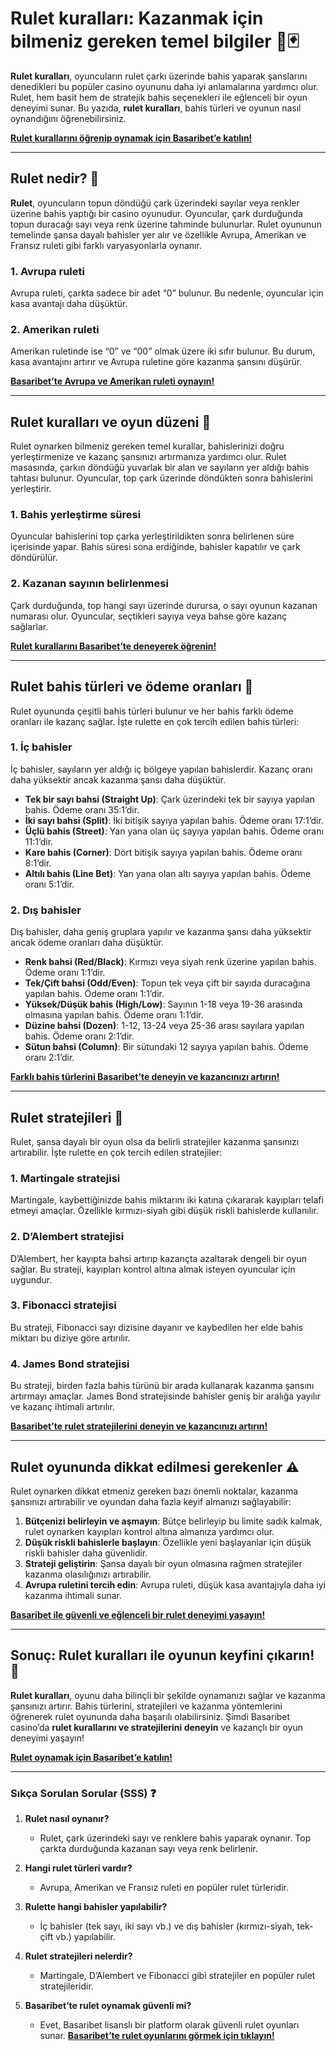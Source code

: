 # Rulet kuralları: Kazanmak için bilmeniz gereken temel bilgiler 🎲🃏

**Rulet kuralları**, oyuncuların rulet çarkı üzerinde bahis yaparak şanslarını denedikleri bu popüler casino oyununu daha iyi anlamalarına yardımcı olur. Rulet, hem basit hem de stratejik bahis seçenekleri ile eğlenceli bir oyun deneyimi sunar. Bu yazıda, **rulet kuralları**, bahis türleri ve oyunun nasıl oynandığını öğrenebilirsiniz.

[**Rulet kurallarını öğrenip oynamak için Basaribet’e katılın!**](https://casinotr.link/gWCRZ4)

---

## Rulet nedir? 🎯

**Rulet**, oyuncuların topun döndüğü çark üzerindeki sayılar veya renkler üzerine bahis yaptığı bir casino oyunudur. Oyuncular, çark durduğunda topun duracağı sayı veya renk üzerine tahminde bulunurlar. Rulet oyununun temelinde şansa dayalı bahisler yer alır ve özellikle Avrupa, Amerikan ve Fransız ruleti gibi farklı varyasyonlarla oynanır.

### **1. Avrupa ruleti**
Avrupa ruleti, çarkta sadece bir adet “0” bulunur. Bu nedenle, oyuncular için kasa avantajı daha düşüktür.

### **2. Amerikan ruleti**
Amerikan ruletinde ise “0” ve “00” olmak üzere iki sıfır bulunur. Bu durum, kasa avantajını artırır ve Avrupa ruletine göre kazanma şansını düşürür.

[**Basaribet’te Avrupa ve Amerikan ruleti oynayın!**](https://casinotr.link/gWCRZ4)

---

## Rulet kuralları ve oyun düzeni 🎡

Rulet oynarken bilmeniz gereken temel kurallar, bahislerinizi doğru yerleştirmenize ve kazanç şansınızı artırmanıza yardımcı olur. Rulet masasında, çarkın döndüğü yuvarlak bir alan ve sayıların yer aldığı bahis tahtası bulunur. Oyuncular, top çark üzerinde döndükten sonra bahislerini yerleştirir.

### **1. Bahis yerleştirme süresi**
Oyuncular bahislerini top çarka yerleştirildikten sonra belirlenen süre içerisinde yapar. Bahis süresi sona erdiğinde, bahisler kapatılır ve çark döndürülür.

### **2. Kazanan sayının belirlenmesi**
Çark durduğunda, top hangi sayı üzerinde durursa, o sayı oyunun kazanan numarası olur. Oyuncular, seçtikleri sayıya veya bahse göre kazanç sağlarlar.

[**Rulet kurallarını Basaribet’te deneyerek öğrenin!**](https://casinotr.link/gWCRZ4)

---

## Rulet bahis türleri ve ödeme oranları 🧠

Rulet oyununda çeşitli bahis türleri bulunur ve her bahis farklı ödeme oranları ile kazanç sağlar. İşte rulette en çok tercih edilen bahis türleri:

### **1. İç bahisler**
İç bahisler, sayıların yer aldığı iç bölgeye yapılan bahislerdir. Kazanç oranı daha yüksektir ancak kazanma şansı daha düşüktür.

- **Tek bir sayı bahsi (Straight Up)**: Çark üzerindeki tek bir sayıya yapılan bahis. Ödeme oranı 35:1’dir.
- **İki sayı bahsi (Split)**: İki bitişik sayıya yapılan bahis. Ödeme oranı 17:1’dir.
- **Üçlü bahis (Street)**: Yan yana olan üç sayıya yapılan bahis. Ödeme oranı 11:1’dir.
- **Kare bahis (Corner)**: Dört bitişik sayıya yapılan bahis. Ödeme oranı 8:1’dir.
- **Altılı bahis (Line Bet)**: Yan yana olan altı sayıya yapılan bahis. Ödeme oranı 5:1’dir.

### **2. Dış bahisler**
Dış bahisler, daha geniş gruplara yapılır ve kazanma şansı daha yüksektir ancak ödeme oranları daha düşüktür.

- **Renk bahsi (Red/Black)**: Kırmızı veya siyah renk üzerine yapılan bahis. Ödeme oranı 1:1’dir.
- **Tek/Çift bahsi (Odd/Even)**: Topun tek veya çift bir sayıda duracağına yapılan bahis. Ödeme oranı 1:1’dir.
- **Yüksek/Düşük bahis (High/Low)**: Sayının 1-18 veya 19-36 arasında olmasına yapılan bahis. Ödeme oranı 1:1’dir.
- **Düzine bahsi (Dozen)**: 1-12, 13-24 veya 25-36 arası sayılara yapılan bahis. Ödeme oranı 2:1’dir.
- **Sütun bahsi (Column)**: Bir sütundaki 12 sayıya yapılan bahis. Ödeme oranı 2:1’dir.

[**Farklı bahis türlerini Basaribet’te deneyin ve kazancınızı artırın!**](https://casinotr.link/gWCRZ4)

---

## Rulet stratejileri 🧩

Rulet, şansa dayalı bir oyun olsa da belirli stratejiler kazanma şansınızı artırabilir. İşte rulette en çok tercih edilen stratejiler:

### **1. Martingale stratejisi**
Martingale, kaybettiğinizde bahis miktarını iki katına çıkararak kayıpları telafi etmeyi amaçlar. Özellikle kırmızı-siyah gibi düşük riskli bahislerde kullanılır.

### **2. D’Alembert stratejisi**
D’Alembert, her kayıpta bahsi artırıp kazançta azaltarak dengeli bir oyun sağlar. Bu strateji, kayıpları kontrol altına almak isteyen oyuncular için uygundur.

### **3. Fibonacci stratejisi**
Bu strateji, Fibonacci sayı dizisine dayanır ve kaybedilen her elde bahis miktarı bu diziye göre artırılır.

### **4. James Bond stratejisi**
Bu strateji, birden fazla bahis türünü bir arada kullanarak kazanma şansını artırmayı amaçlar. James Bond stratejisinde bahisler geniş bir aralığa yayılır ve kazanç ihtimali artırılır.

[**Basaribet’te rulet stratejilerini deneyin ve kazancınızı artırın!**](https://casinotr.link/gWCRZ4)

---

## Rulet oyununda dikkat edilmesi gerekenler ⚠️

Rulet oynarken dikkat etmeniz gereken bazı önemli noktalar, kazanma şansınızı artırabilir ve oyundan daha fazla keyif almanızı sağlayabilir:

1. **Bütçenizi belirleyin ve aşmayın**: Bütçe belirleyip bu limite sadık kalmak, rulet oynarken kayıpları kontrol altına almanıza yardımcı olur.
2. **Düşük riskli bahislerle başlayın**: Özellikle yeni başlayanlar için düşük riskli bahisler daha güvenlidir.
3. **Strateji geliştirin**: Şansa dayalı bir oyun olmasına rağmen stratejiler kazanma olasılığınızı artırabilir.
4. **Avrupa ruletini tercih edin**: Avrupa ruleti, düşük kasa avantajıyla daha iyi kazanma ihtimali sunar.

[**Basaribet ile güvenli ve eğlenceli bir rulet deneyimi yaşayın!**](https://casinotr.link/gWCRZ4)

---

## Sonuç: Rulet kuralları ile oyunun keyfini çıkarın! 🎉

**Rulet kuralları**, oyunu daha bilinçli bir şekilde oynamanızı sağlar ve kazanma şansınızı artırır. Bahis türlerini, stratejileri ve kazanma yöntemlerini öğrenerek rulet oyununda daha başarılı olabilirsiniz. Şimdi Basaribet casino’da **rulet kurallarını ve stratejilerini deneyin** ve kazançlı bir oyun deneyimi yaşayın!

[**Rulet oynamak için Basaribet’e katılın!**](https://casinotr.link/gWCRZ4)

---

### Sıkça Sorulan Sorular (SSS) ❓

1. **Rulet nasıl oynanır?**
   - Rulet, çark üzerindeki sayı ve renklere bahis yaparak oynanır. Top çarkta durduğunda kazanan sayı veya renk belirlenir.

2. **Hangi rulet türleri vardır?**
   - Avrupa, Amerikan ve Fransız ruleti en popüler rulet türleridir.

3. **Rulette hangi bahisler yapılabilir?**
   - İç bahisler (tek sayı, iki sayı vb.) ve dış bahisler (kırmızı-siyah, tek-çift vb.) yapılabilir.

4. **Rulet stratejileri nelerdir?**
   - Martingale, D’Alembert ve Fibonacci gibi stratejiler en popüler rulet stratejileridir.

5. **Basaribet’te rulet oynamak güvenli mi?**
   - Evet, Basaribet lisanslı bir platform olarak güvenli rulet oyunları sunar. [**Basaribet’te rulet oyunlarını görmek için tıklayın!**](https://casinotr.link/gWCRZ4)

